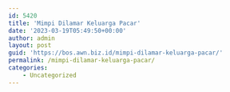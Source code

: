 ```yaml
---
id: 5420
title: 'Mimpi Dilamar Keluarga Pacar'
date: '2023-03-19T05:49:50+00:00'
author: admin
layout: post
guid: 'https://bos.awn.biz.id/mimpi-dilamar-keluarga-pacar/'
permalink: /mimpi-dilamar-keluarga-pacar/
categories:
    - Uncategorized
---
```



